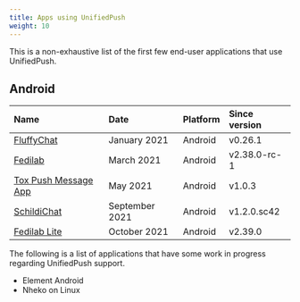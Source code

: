 ```yaml
---
title: Apps using UnifiedPush
weight: 10
---
```


This is a non-exhaustive list of the first few end-user applications that use UnifiedPush.

## Android

| Name                                                               | Date           | Platform | Since version |
| :----------------------------------------------------------------- | :------------- | :------- | :------------ |
| [FluffyChat](https://fluffychat.im/)                               | January 2021   | Android  | v0.26.1       |
| [Fedilab](https://fedilab.app/)                                    | March 2021     | Android  | v2.38.0-rc-1  |
| [Tox Push Message App](https://github.com/zoff99/tox_push_msg_app) | May 2021       | Android  | v1.0.3        |
| [SchildiChat](https://github.com/SchildiChat/SchildiChat-android/) | September 2021 | Android  | v1.2.0.sc42   |
| [Fedilab Lite](https://fedilab.app/)                               | October 2021   | Android  | v2.39.0       |

The following is a list of applications that have some work in progress regarding UnifiedPush support.

- Element Android
- Nheko on Linux
